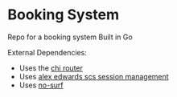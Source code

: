 # Booking System

Repo for a booking system 
Built in Go


External Dependencies:
- Uses the [chi router](https://github.com/go-chi/chi)
- Uses [alex edwards scs session management](https://github.com/alexedwards/scs)
- Uses [no-surf](https://github.com/justinas/nosurf)